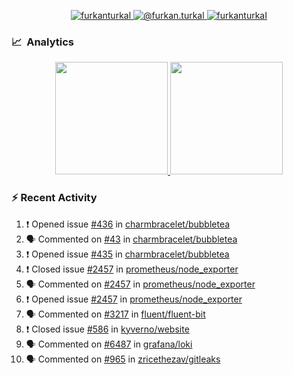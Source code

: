 <p align="center">
  <a href="https://linkedin.com/in/furkanturkal" target="blank">
    <img src="https://img.shields.io/badge/linkedin-%230077B5.svg?&style=for-the-badge&logo=linkedin&logoColor=white" alt="furkanturkal" />
  </a>
  <a href="https://medium.com/@furkan.turkal" target="blank">
    <img src="https://img.shields.io/badge/medium-%2312100E.svg?&style=for-the-badge&logo=medium&logoColor=white" alt="@furkan.turkal" />
  </a>
  <a href="https://twitter.com/furkanturkaI" target="blank">
    <img src="https://img.shields.io/badge/Twitter-1DA1F2?style=for-the-badge&logo=twitter&logoColor=white" alt="furkanturkaI" />
  </a>
</p>

### 📈 &nbsp;Analytics

<p align="center">
  <a href="https://coderstats.net/github/#Dentrax">
    <img height="180em" src="https://github-readme-stats-eight-theta.vercel.app/api?username=Dentrax&show_icons=true&theme=algolia&include_all_commits=true&count_private=true&line_height=26"/>
    <img height="180em" src="https://github-readme-stats-eight-theta.vercel.app/api/top-langs/?username=Dentrax&layout=compact&langs_count=8&theme=algolia&line_height=26"/>
  </a>
</p>

### :zap: Recent Activity

<!--START_SECTION:activity-->
1. ❗️ Opened issue [#436](https://github.com/charmbracelet/bubbletea/issues/436) in [charmbracelet/bubbletea](https://github.com/charmbracelet/bubbletea)
2. 🗣 Commented on [#43](https://github.com/charmbracelet/bubbletea/issues/43) in [charmbracelet/bubbletea](https://github.com/charmbracelet/bubbletea)
3. ❗️ Opened issue [#435](https://github.com/charmbracelet/bubbletea/issues/435) in [charmbracelet/bubbletea](https://github.com/charmbracelet/bubbletea)
4. ❗️ Closed issue [#2457](https://github.com/prometheus/node_exporter/issues/2457) in [prometheus/node_exporter](https://github.com/prometheus/node_exporter)
5. 🗣 Commented on [#2457](https://github.com/prometheus/node_exporter/issues/2457) in [prometheus/node_exporter](https://github.com/prometheus/node_exporter)
6. ❗️ Opened issue [#2457](https://github.com/prometheus/node_exporter/issues/2457) in [prometheus/node_exporter](https://github.com/prometheus/node_exporter)
7. 🗣 Commented on [#3217](https://github.com/fluent/fluent-bit/issues/3217) in [fluent/fluent-bit](https://github.com/fluent/fluent-bit)
8. ❗️ Closed issue [#586](https://github.com/kyverno/website/issues/586) in [kyverno/website](https://github.com/kyverno/website)
9. 🗣 Commented on [#6487](https://github.com/grafana/loki/issues/6487) in [grafana/loki](https://github.com/grafana/loki)
10. 🗣 Commented on [#965](https://github.com/zricethezav/gitleaks/issues/965) in [zricethezav/gitleaks](https://github.com/zricethezav/gitleaks)
<!--END_SECTION:activity-->

